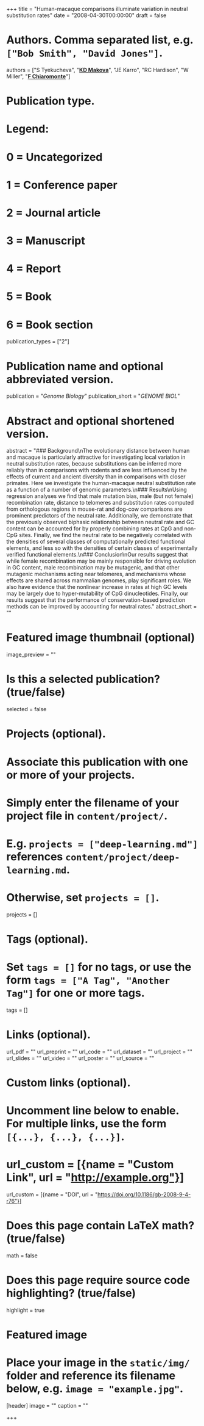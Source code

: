 +++
title = "Human-macaque comparisons illuminate variation in neutral substitution rates"
date = "2008-04-30T00:00:00"
draft = false

# Authors. Comma separated list, e.g. `["Bob Smith", "David Jones"]`.
authors = ["S Tyekucheva", "[__KD Makova__](http://www.bx.psu.edu/makova_lab)", "JE Karro", "RC Hardison", "W Miller", "[__F Chiaromonte__](http://sites.psu.edu/chiaromonte)"]

# Publication type.
# Legend:
# 0 = Uncategorized
# 1 = Conference paper
# 2 = Journal article
# 3 = Manuscript
# 4 = Report
# 5 = Book
# 6 = Book section
publication_types = ["2"]

# Publication name and optional abbreviated version.
publication = "_Genome Biology_"
publication_short = "_GENOME BIOL_"

# Abstract and optional shortened version.
abstract = "### Background\nThe evolutionary distance between human and macaque is particularly attractive for investigating local variation in neutral substitution rates, because substitutions can be inferred more reliably than in comparisons with rodents and are less influenced by the effects of current and ancient diversity than in comparisons with closer primates. Here we investigate the human-macaque neutral substitution rate as a function of a number of genomic parameters.\n### Results\nUsing regression analyses we find that male mutation bias, male (but not female) recombination rate, distance to telomeres and substitution rates computed from orthologous regions in mouse-rat and dog-cow comparisons are prominent predictors of the neutral rate. Additionally, we demonstrate that the previously observed biphasic relationship between neutral rate and GC content can be accounted for by properly combining rates at CpG and non-CpG sites. Finally, we find the neutral rate to be negatively correlated with the densities of several classes of computationally predicted functional elements, and less so with the densities of certain classes of experimentally verified functional elements.\n### Conclusion\nOur results suggest that while female recombination may be mainly responsible for driving evolution in GC content, male recombination may be mutagenic, and that other mutagenic mechanisms acting near telomeres, and mechanisms whose effects are shared across mammalian genomes, play significant roles. We also have evidence that the nonlinear increase in rates at high GC levels may be largely due to hyper-mutability of CpG dinucleotides. Finally, our results suggest that the performance of conservation-based prediction methods can be improved by accounting for neutral rates."
abstract_short = ""

# Featured image thumbnail (optional)
image_preview = ""

# Is this a selected publication? (true/false)
selected = false

# Projects (optional).
#   Associate this publication with one or more of your projects.
#   Simply enter the filename of your project file in `content/project/`.
#   E.g. `projects = ["deep-learning.md"]` references `content/project/deep-learning.md`.
#   Otherwise, set `projects = []`.
projects = []

# Tags (optional).
#   Set `tags = []` for no tags, or use the form `tags = ["A Tag", "Another Tag"]` for one or more tags.
tags = []

# Links (optional).
url_pdf = ""
url_preprint = ""
url_code = ""
url_dataset = ""
url_project = ""
url_slides = ""
url_video = ""
url_poster = ""
url_source = ""

# Custom links (optional).
#   Uncomment line below to enable. For multiple links, use the form `[{...}, {...}, {...}]`.
# url_custom = [{name = "Custom Link", url = "http://example.org"}]
url_custom = [{name = "DOI", url = "https://doi.org/10.1186/gb-2008-9-4-r76"}]

# Does this page contain LaTeX math? (true/false)
math = false

# Does this page require source code highlighting? (true/false)
highlight = true

# Featured image
# Place your image in the `static/img/` folder and reference its filename below, e.g. `image = "example.jpg"`.
[header]
image = ""
caption = ""

+++

